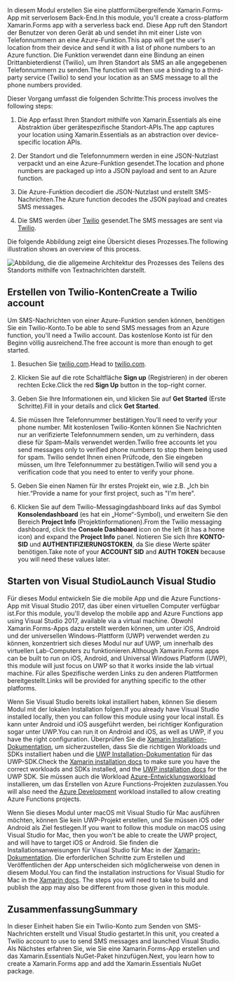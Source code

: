 <span data-ttu-id="44e10-101">In diesem Modul erstellen Sie eine plattformübergreifende Xamarin.Forms-App mit serverlosem Back-End.</span><span class="sxs-lookup"><span data-stu-id="44e10-101">In this module, you'll create a cross-platform Xamarin.Forms app with a serverless back end.</span></span> <span data-ttu-id="44e10-102">Diese App ruft den Standort der Benutzer von deren Gerät ab und sendet ihn mit einer Liste von Telefonnummern an eine Azure-Funktion.</span><span class="sxs-lookup"><span data-stu-id="44e10-102">This app will get the user's location from their device and send it with a list of phone numbers to an Azure function.</span></span> <span data-ttu-id="44e10-103">Die Funktion verwendet dann eine Bindung an einen Drittanbieterdienst (Twilio), um Ihren Standort als SMS an alle angegebenen Telefonnummern zu senden.</span><span class="sxs-lookup"><span data-stu-id="44e10-103">The function will then use a binding to a third-party service (Twilio) to send your location as an SMS message to all the phone numbers provided.</span></span>

<span data-ttu-id="44e10-104">Dieser Vorgang umfasst die folgenden Schritte:</span><span class="sxs-lookup"><span data-stu-id="44e10-104">This process involves the following steps:</span></span> 

1. <span data-ttu-id="44e10-105">Die App erfasst Ihren Standort mithilfe von Xamarin.Essentials als eine Abstraktion über gerätespezifische Standort-APIs.</span><span class="sxs-lookup"><span data-stu-id="44e10-105">The app captures your location using Xamarin.Essentials as an abstraction over device-specific location APIs.</span></span>

1. <span data-ttu-id="44e10-106">Der Standort und die Telefonnummern werden in eine JSON-Nutzlast verpackt und an eine Azure-Funktion gesendet.</span><span class="sxs-lookup"><span data-stu-id="44e10-106">The location and phone numbers are packaged up into a JSON payload and sent to an Azure function.</span></span>

1. <span data-ttu-id="44e10-107">Die Azure-Funktion decodiert die JSON-Nutzlast und erstellt SMS-Nachrichten.</span><span class="sxs-lookup"><span data-stu-id="44e10-107">The Azure function decodes the JSON payload and creates SMS messages.</span></span>

1. <span data-ttu-id="44e10-108">Die SMS werden über [Twilio](http://twilio.com) gesendet.</span><span class="sxs-lookup"><span data-stu-id="44e10-108">The SMS messages are sent via [Twilio](http://twilio.com).</span></span>

<span data-ttu-id="44e10-109">Die folgende Abbildung zeigt eine Übersicht dieses Prozesses.</span><span class="sxs-lookup"><span data-stu-id="44e10-109">The following illustration shows an overview of this process.</span></span>

![Abbildung, die die allgemeine Architektur des Prozesses des Teilens des Standorts mithilfe von Textnachrichten darstellt.](../media-drafts/1-architecture.png)

## <a name="create-a-twilio-account"></a><span data-ttu-id="44e10-111">Erstellen von Twilio-Konten</span><span class="sxs-lookup"><span data-stu-id="44e10-111">Create a Twilio account</span></span>

<span data-ttu-id="44e10-112">Um SMS-Nachrichten von einer Azure-Funktion senden können, benötigen Sie ein Twilio-Konto.</span><span class="sxs-lookup"><span data-stu-id="44e10-112">To be able to send SMS messages from an Azure function, you'll need a Twilio account.</span></span> <span data-ttu-id="44e10-113">Das kostenlose Konto ist für den Beginn völlig ausreichend.</span><span class="sxs-lookup"><span data-stu-id="44e10-113">The free account is more than enough to get started.</span></span>

1. <span data-ttu-id="44e10-114">Besuchen Sie [twilio.com](https://twilio.com).</span><span class="sxs-lookup"><span data-stu-id="44e10-114">Head to [twilio.com](https://twilio.com).</span></span>

1. <span data-ttu-id="44e10-115">Klicken Sie auf die rote Schaltfläche **Sign up** (Registrieren) in der oberen rechten Ecke.</span><span class="sxs-lookup"><span data-stu-id="44e10-115">Click the red **Sign Up** button in the top-right corner.</span></span>

1. <span data-ttu-id="44e10-116">Geben Sie Ihre Informationen ein, und klicken Sie auf **Get Started** (Erste Schritte).</span><span class="sxs-lookup"><span data-stu-id="44e10-116">Fill in your details and click **Get Started**.</span></span>

1. <span data-ttu-id="44e10-117">Sie müssen Ihre Telefonnummer bestätigen.</span><span class="sxs-lookup"><span data-stu-id="44e10-117">You'll need to verify your phone number.</span></span> <span data-ttu-id="44e10-118">Mit kostenlosen Twilio-Konten können Sie Nachrichten nur an verifizierte Telefonnummern senden, um zu verhindern, dass diese für Spam-Mails verwendet werden.</span><span class="sxs-lookup"><span data-stu-id="44e10-118">Twilio free accounts let you send messages only to verified phone numbers to stop them being used for spam.</span></span> <span data-ttu-id="44e10-119">Twilio sendet Ihnen einen Prüfcode, den Sie eingeben müssen, um Ihre Telefonnummer zu bestätigen.</span><span class="sxs-lookup"><span data-stu-id="44e10-119">Twilio will send you a verification code that you need to enter to verify your phone.</span></span>

1. <span data-ttu-id="44e10-120">Geben Sie einen Namen für Ihr erstes Projekt ein, wie z.B. „Ich bin hier.“</span><span class="sxs-lookup"><span data-stu-id="44e10-120">Provide a name for your first project, such as "I'm here".</span></span>

1. <span data-ttu-id="44e10-121">Klicken Sie auf dem Twilio-Messagingdashboard links auf das Symbol **Konsolendashboard** (es hat ein „Home“-Symbol), und erweitern Sie den Bereich **Project Info** (Projektinformationen).</span><span class="sxs-lookup"><span data-stu-id="44e10-121">From the Twilio messaging dashboard, click the **Console Dashboard** icon on the left (it has a home icon) and expand the **Project Info** panel.</span></span> <span data-ttu-id="44e10-122">Notieren Sie sich Ihre **KONTO-SID** und **AUTHENTIFIZIERUNGSTOKEN**, da Sie diese Werte später benötigen.</span><span class="sxs-lookup"><span data-stu-id="44e10-122">Take note of your **ACCOUNT SID** and **AUTH TOKEN** because you will need these values later.</span></span>

## <a name="launch-visual-studio"></a><span data-ttu-id="44e10-123">Starten von Visual Studio</span><span class="sxs-lookup"><span data-stu-id="44e10-123">Launch Visual Studio</span></span>

<span data-ttu-id="44e10-124">Für dieses Modul entwickeln Sie die mobile App und die Azure Functions-App mit Visual Studio 2017, das über einen virtuellen Computer verfügbar ist.</span><span class="sxs-lookup"><span data-stu-id="44e10-124">For this module, you'll develop the mobile app and Azure Functions app using Visual Studio 2017, available via a virtual machine.</span></span> <span data-ttu-id="44e10-125">Obwohl Xamarin.Forms-Apps dazu erstellt werden können, um unter iOS, Android und der universellen Windows-Plattform (UWP) verwendet werden zu können, konzentriert sich dieses Modul nur auf UWP, um innerhalb des virtuellen Lab-Computers zu funktionieren.</span><span class="sxs-lookup"><span data-stu-id="44e10-125">Although Xamarin.Forms apps can be built to run on iOS, Android, and Universal Windows Platform (UWP), this module will just focus on UWP so that it works inside the lab virtual machine.</span></span> <span data-ttu-id="44e10-126">Für alles Spezifische werden Links zu den anderen Plattformen bereitgestellt.</span><span class="sxs-lookup"><span data-stu-id="44e10-126">Links will be provided for anything specific to the other platforms.</span></span>

<!-- TODO - add HoL link button here -->

<span data-ttu-id="44e10-127">Wenn Sie Visual Studio bereits lokal installiert haben, können Sie diesem Modul mit der lokalen Installation folgen.</span><span class="sxs-lookup"><span data-stu-id="44e10-127">If you already have Visual Studio installed locally, then you can follow this module using your local install.</span></span> <span data-ttu-id="44e10-128">Es kann unter Android und iOS ausgeführt werden, bei richtiger Konfiguration sogar unter UWP.</span><span class="sxs-lookup"><span data-stu-id="44e10-128">You can run it on Android and iOS, as well as UWP, if you have the right configuration.</span></span> <span data-ttu-id="44e10-129">Überprüfen Sie die [Xamarin Installation-Dokumentation](https://docs.microsoft.com/xamarin/cross-platform/get-started/installation/windows), um sicherzustellen, dass Sie die richtigen Workloads und SDKs installiert haben und die [UWP Installation-Dokumentation](https://docs.microsoft.com/visualstudio/cross-platform/develop-apps-for-the-universal-windows-platform-uwp#requirements) für das UWP-SDK.</span><span class="sxs-lookup"><span data-stu-id="44e10-129">Check the [Xamarin installation docs](https://docs.microsoft.com/xamarin/cross-platform/get-started/installation/windows) to make sure you have the correct workloads and SDKs installed, and the [UWP installation docs](https://docs.microsoft.com/visualstudio/cross-platform/develop-apps-for-the-universal-windows-platform-uwp#requirements) for the UWP SDK.</span></span> <span data-ttu-id="44e10-130">Sie müssen auch die Workload [Azure-Entwicklungsworkload](https://docs.microsoft.com/azure/azure-functions/functions-develop-vs#prerequisites) installieren, um das Erstellen von Azure Functions-Projekten zuzulassen.</span><span class="sxs-lookup"><span data-stu-id="44e10-130">You will also need the [Azure Development](https://docs.microsoft.com/azure/azure-functions/functions-develop-vs#prerequisites) workload installed to allow creating Azure Functions projects.</span></span>

<span data-ttu-id="44e10-131">Wenn Sie dieses Modul unter macOS mit Visual Studio für Mac ausführen möchten, können Sie kein UWP-Projekt erstellen, und Sie müssen iOS oder Android als Ziel festlegen.</span><span class="sxs-lookup"><span data-stu-id="44e10-131">If you want to follow this module on macOS using Visual Studio for Mac, then you won't be able to create the UWP project, and will have to target iOS or Android.</span></span> <span data-ttu-id="44e10-132">Sie finden die Installationsanweisungen für Visual Studio für Mac in der [Xamarin-Dokumentation](https://docs.microsoft.com/visualstudio/cross-platform/setup-and-install#mac-setup-apple-id-xcode-and-xamarin). Die erforderlichen Schritte zum Erstellen und Veröffentlichen der App unterscheiden sich möglicherweise von denen in diesem Modul.</span><span class="sxs-lookup"><span data-stu-id="44e10-132">You can find the installation instructions for Visual Studio for Mac in the [Xamarin docs](https://docs.microsoft.com/visualstudio/cross-platform/setup-and-install#mac-setup-apple-id-xcode-and-xamarin). The steps you will need to take to build and publish the app may also be different from those given in this module.</span></span>

## <a name="summary"></a><span data-ttu-id="44e10-133">Zusammenfassung</span><span class="sxs-lookup"><span data-stu-id="44e10-133">Summary</span></span>

<span data-ttu-id="44e10-134">In dieser Einheit haben Sie ein Twilio-Konto zum Senden von SMS-Nachrichten erstellt und Visual Studio gestartet.</span><span class="sxs-lookup"><span data-stu-id="44e10-134">In this unit, you created a Twilio account to use to send SMS messages and launched Visual Studio.</span></span> <span data-ttu-id="44e10-135">Als Nächstes erfahren Sie, wie Sie eine Xamarin.Forms-App erstellen und das Xamarin.Essentials NuGet-Paket hinzufügen.</span><span class="sxs-lookup"><span data-stu-id="44e10-135">Next, you learn how to create a Xamarin.Forms app and add the Xamarin.Essentials NuGet package.</span></span>